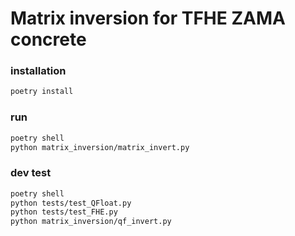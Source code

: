 # Matrix inversion for TFHE ZAMA concrete

### installation
```bash
poetry install
```

### run
```bash
poetry shell
python matrix_inversion/matrix_invert.py
```

### dev test
```bash
poetry shell
python tests/test_QFloat.py
python tests/test_FHE.py
python matrix_inversion/qf_invert.py
```

